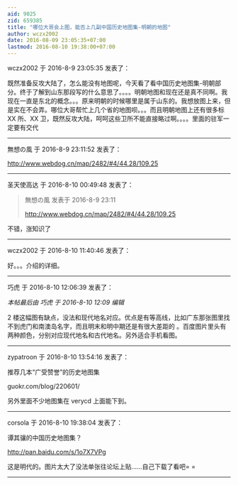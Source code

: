 ```yaml
---
aid: 9025
zid: 659385
title: "哪位大哥会上图，能否上几副中国历史地图集-明朝的地图"
author: wczx2002
date: 2016-08-09 23:05:35+07:00
lastmod: 2016-08-10 19:38:00+07:00
---
```


wczx2002 于 2016-8-9 23:05:35 发表了：

既然准备反攻大陆了，怎么能没有地图呢，今天看了看中国历史地图集-明朝部分。终于了解到山东那段写的什么意思了。。。。明朝地图和现在还是真不同啊。我现在一直是东北的概念。。。原来明朝的时候哪里是属于山东的。我想放图上来，但是实在不会弄。哪位大哥帮忙上几个省的地图呗。。。而且明朝地图上还有很多标 XX 所、XX 卫，既然反攻大陆，呵呵这些卫所不能直接略过啊。。。。里面的驻军一定要有交代

---

無想の風 于 2016-8-9 23:11:52 发表了：

http://www.webdog.cn/map/2482/#4/44.28/109.25

---

圣天使高达 于 2016-8-10 00:49:48 发表了：

> 無想の風 发表于 2016-8-9 23:11
>
> http://www.webdog.cn/map/2482/#4/44.28/109.25

不错，涨知识了

---

wczx2002 于 2016-8-10 11:40:46 发表了：

好。。。介绍的详细。

---

巧虎 于 2016-8-10 12:06:39 发表了：

_本帖最后由 巧虎 于 2016-8-10 12:09 编辑_

2 楼这幅图有缺点，没法和现代地名对应。优点是有等高线，比如广东那张图里找不到虎门和南澳岛名字，而且明末和明中期还是有很大差距的
。百度图片里头有两种颜色，分别对应现代地名和古代地名。另外适合手机看图。

---

zypatroon 于 2016-8-10 13:54:16 发表了：

推荐几本“广受赞誉”的历史地图集

guokr.com/blog/220601/

另外里面不少地图集在 verycd 上面能下到。

---

corsola 于 2016-8-10 19:38:04 发表了：

谭其骧的中国历史地图集？

http://pan.baidu.com/s/1o7X7VPg

这是明代的。图片太大了没法单张往论坛上贴……自己下载了看吧= =

---
